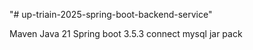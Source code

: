 "# up-triain-2025-spring-boot-backend-service" 

Maven
Java 21
Spring boot 3.5.3
connect mysql
jar pack
